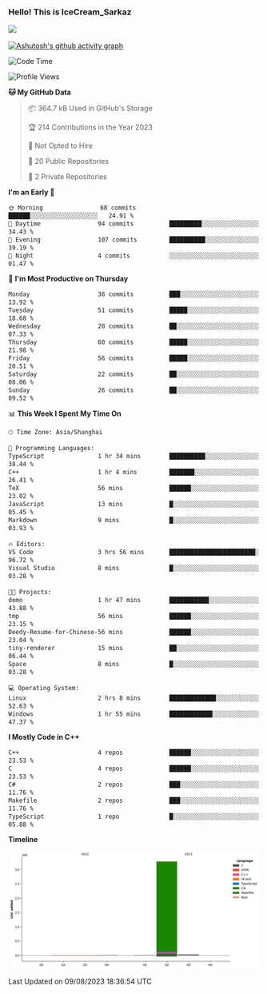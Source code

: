 ### Hello! This is IceCream_Sarkaz

![](https://github-readme-stats.vercel.app/api?username=Huang-Yuhan&theme=dark)

[![Ashutosh's github activity graph](https://github-readme-activity-graph.vercel.app/graph?username=Huang-Yuhan&bg_color=000000&color=ffffff&line=c061cb&point=c64600&area=true&hide_border=true)](https://github.com/ashutosh00710/github-readme-activity-graph)


<!--START_SECTION:waka-->
![Code Time](http://img.shields.io/badge/Code%20Time-184%20hrs%2051%20mins-blue)

![Profile Views](http://img.shields.io/badge/Profile%20Views-81-blue)

**🐱 My GitHub Data** 

> 📦 364.7 kB Used in GitHub's Storage 
 > 
> 🏆 214 Contributions in the Year 2023
 > 
> 🚫 Not Opted to Hire
 > 
> 📜 20 Public Repositories 
 > 
> 🔑 2 Private Repositories 
 > 
**I'm an Early 🐤** 

```text
🌞 Morning                68 commits          ██████░░░░░░░░░░░░░░░░░░░   24.91 % 
🌆 Daytime                94 commits          █████████░░░░░░░░░░░░░░░░   34.43 % 
🌃 Evening                107 commits         ██████████░░░░░░░░░░░░░░░   39.19 % 
🌙 Night                  4 commits           ░░░░░░░░░░░░░░░░░░░░░░░░░   01.47 % 
```
📅 **I'm Most Productive on Thursday** 

```text
Monday                   38 commits          ███░░░░░░░░░░░░░░░░░░░░░░   13.92 % 
Tuesday                  51 commits          █████░░░░░░░░░░░░░░░░░░░░   18.68 % 
Wednesday                20 commits          ██░░░░░░░░░░░░░░░░░░░░░░░   07.33 % 
Thursday                 60 commits          █████░░░░░░░░░░░░░░░░░░░░   21.98 % 
Friday                   56 commits          █████░░░░░░░░░░░░░░░░░░░░   20.51 % 
Saturday                 22 commits          ██░░░░░░░░░░░░░░░░░░░░░░░   08.06 % 
Sunday                   26 commits          ██░░░░░░░░░░░░░░░░░░░░░░░   09.52 % 
```


📊 **This Week I Spent My Time On** 

```text
🕑︎ Time Zone: Asia/Shanghai

💬 Programming Languages: 
TypeScript               1 hr 34 mins        ██████████░░░░░░░░░░░░░░░   38.44 % 
C++                      1 hr 4 mins         ███████░░░░░░░░░░░░░░░░░░   26.41 % 
TeX                      56 mins             ██████░░░░░░░░░░░░░░░░░░░   23.02 % 
JavaScript               13 mins             █░░░░░░░░░░░░░░░░░░░░░░░░   05.45 % 
Markdown                 9 mins              █░░░░░░░░░░░░░░░░░░░░░░░░   03.93 % 

🔥 Editors: 
VS Code                  3 hrs 56 mins       ████████████████████████░   96.72 % 
Visual Studio            8 mins              █░░░░░░░░░░░░░░░░░░░░░░░░   03.28 % 

🐱‍💻 Projects: 
demo                     1 hr 47 mins        ███████████░░░░░░░░░░░░░░   43.88 % 
tmp                      56 mins             ██████░░░░░░░░░░░░░░░░░░░   23.15 % 
Deedy-Resume-for-Chinese-56 mins             ██████░░░░░░░░░░░░░░░░░░░   23.04 % 
tiny-renderer            15 mins             ██░░░░░░░░░░░░░░░░░░░░░░░   06.44 % 
Space                    8 mins              █░░░░░░░░░░░░░░░░░░░░░░░░   03.28 % 

💻 Operating System: 
Linux                    2 hrs 8 mins        █████████████░░░░░░░░░░░░   52.63 % 
Windows                  1 hr 55 mins        ████████████░░░░░░░░░░░░░   47.37 % 
```

**I Mostly Code in C++** 

```text
C++                      4 repos             ██████░░░░░░░░░░░░░░░░░░░   23.53 % 
C                        4 repos             ██████░░░░░░░░░░░░░░░░░░░   23.53 % 
C#                       2 repos             ███░░░░░░░░░░░░░░░░░░░░░░   11.76 % 
Makefile                 2 repos             ███░░░░░░░░░░░░░░░░░░░░░░   11.76 % 
TypeScript               1 repo              █░░░░░░░░░░░░░░░░░░░░░░░░   05.88 % 
```



**Timeline**

![Lines of Code chart](https://raw.githubusercontent.com/Huang-Yuhan/Huang-Yuhan/main/assets/bar_graph.png)


 Last Updated on 09/08/2023 18:36:54 UTC
<!--END_SECTION:waka-->
